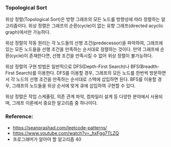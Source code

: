 ### Topological Sort

위상 정렬(Topological Sort)은 방향 그래프의 모든 노드를 방향성에 따라 정렬하는 알고리즘이다. 위상 정렬은 그래프의 순환(cycle)이 없는 유향 그래프(directed acyclic graph)에서만 가능하다.

위상 정렬의 작동 원리는 각 노드들의 선행 조건(predecessor)을 파악하여, 그래프에 있는 모든 노드들을 선행 조건을 만족하는 순서대로 정렬하는 것이다. 만약 그래프에 순환(cycle)이 존재한다면, 선행 조건을 만족시킬 수 없어 위상 정렬이 불가능하다.

위상 정렬의 구현 방법은 일반적으로 DFS(Depth-First Search)나 BFS(Breadth-First Search)를 이용한다. DFS를 이용할 경우, 그래프의 모든 노드를 한번씩 방문하면서 각 노드의 선행 조건을 만족하는 순서대로 스택에 삽입하면 된다. BFS를 이용할 경우, 그래프의 노드들을 위상 순서에 맞게 큐에 삽입하여 구현할 수 있다.

위상 정렬은 작업 스케줄링, 의존 관계 파악, 컴파일러 설계 등 다양한 분야에서 사용되며, 그래프 이론에서 중요한 알고리즘 중 하나이다.

### Reference:

- https://seanprashad.com/leetcode-patterns/
- https://www.youtube.com/watch?v=_hxFgg7TLZQ
- 프로그래머가 알아야 할 알고리즘 40
